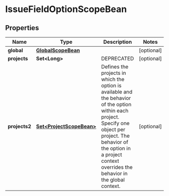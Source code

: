 

# IssueFieldOptionScopeBean


## Properties

| Name | Type | Description | Notes |
|------------ | ------------- | ------------- | -------------|
|**global** | [**GlobalScopeBean**](GlobalScopeBean.md) |  |  [optional] |
|**projects** | **Set&lt;Long&gt;** | DEPRECATED |  [optional] |
|**projects2** | [**Set&lt;ProjectScopeBean&gt;**](ProjectScopeBean.md) | Defines the projects in which the option is available and the behavior of the option within each project. Specify one object per project. The behavior of the option in a project context overrides the behavior in the global context. |  [optional] |



